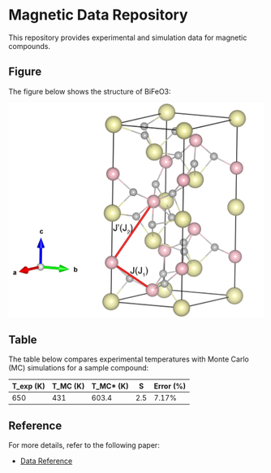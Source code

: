 # Magnetic Data Repository

This repository provides experimental and simulation data for magnetic compounds.

## Figure

The figure below shows the structure of BiFeO3:

![BiFeO3 Structure](BiFeO3.jpg)

## Table

The table below compares experimental temperatures with Monte Carlo (MC) simulations for a sample compound:

| T_exp (K) | T_MC (K) | T_MC* (K) | S   | Error (%) |
|-----------|----------|-----------|-----|-----------|
| 650       | 431      | 603.4     | 2.5 | 7.17%     |

## Reference

For more details, refer to the following paper:

- [Data Reference](https://doi.org/10.1103/PhysRevLett.108.077202)

